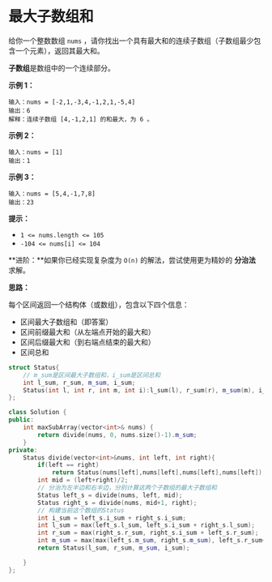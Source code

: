 # 最大子数组和

给你一个整数数组 `nums` ，请你找出一个具有最大和的连续子数组（子数组最少包含一个元素），返回其最大和。

**子数组**是数组中的一个连续部分。

 

**示例 1：**

```
输入：nums = [-2,1,-3,4,-1,2,1,-5,4]
输出：6
解释：连续子数组 [4,-1,2,1] 的和最大，为 6 。
```

**示例 2：**

```
输入：nums = [1]
输出：1
```

**示例 3：**

```
输入：nums = [5,4,-1,7,8]
输出：23
```

 

**提示：**

- `1 <= nums.length <= 105`
- `-104 <= nums[i] <= 104`

 

**进阶：**如果你已经实现复杂度为 `O(n)` 的解法，尝试使用更为精妙的 **分治法** 求解。



**思路：**

每个区间返回一个结构体（或数组），包含以下四个信息：

- 区间最大子数组和（即答案）
- 区间前缀最大和（从左端点开始的最大和）
- 区间后缀最大和（到右端点结束的最大和）
- 区间总和

```C++
struct Status{
    // m_sum是区间最大子数组和，i_sum是区间总和
    int l_sum, r_sum, m_sum, i_sum;
    Status(int l, int r, int m, int i):l_sum(l), r_sum(r), m_sum(m), i_sum(i) {}
};

class Solution {
public:
    int maxSubArray(vector<int>& nums) {
        return divide(nums, 0, nums.size()-1).m_sum;
    }
private:
    Status divide(vector<int>&nums, int left, int right){
        if(left == right)
            return Status(nums[left],nums[left],nums[left],nums[left]);
        int mid = (left+right)/2;
        // 分治为左半边和右半边，分别计算这两个子数组的最大子数组和
        Status left_s = divide(nums, left, mid);
        Status right_s = divide(nums, mid+1, right);
        // 构建当前这个数组的Status
        int i_sum = left_s.i_sum + right_s.i_sum;
        int l_sum = max(left_s.l_sum, left_s.i_sum + right_s.l_sum);
        int r_sum = max(right_s.r_sum, right_s.i_sum + left_s.r_sum);
        int m_sum = max(max(left_s.m_sum, right_s.m_sum), left_s.r_sum+right_s.l_sum);
        return Status(l_sum, r_sum, m_sum, i_sum);

    }
};
```

